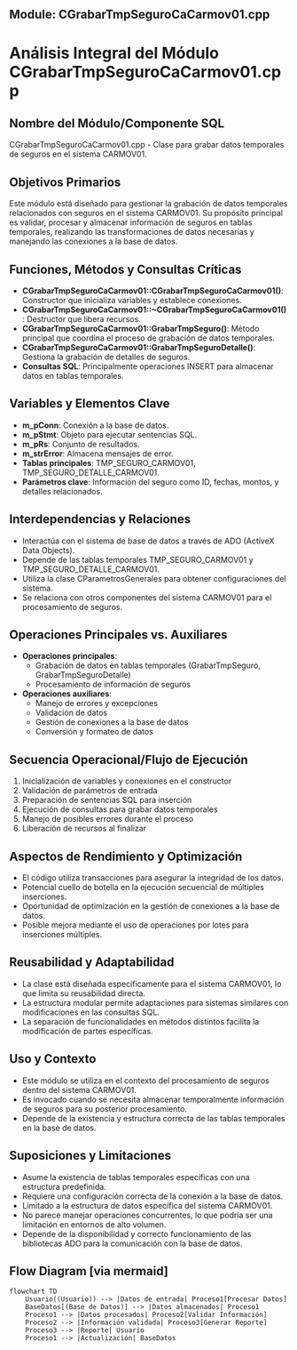 ## Module: CGrabarTmpSeguroCaCarmov01.cpp
# Análisis Integral del Módulo CGrabarTmpSeguroCaCarmov01.cpp

## Nombre del Módulo/Componente SQL
CGrabarTmpSeguroCaCarmov01.cpp - Clase para grabar datos temporales de seguros en el sistema CARMOV01.

## Objetivos Primarios
Este módulo está diseñado para gestionar la grabación de datos temporales relacionados con seguros en el sistema CARMOV01. Su propósito principal es validar, procesar y almacenar información de seguros en tablas temporales, realizando las transformaciones de datos necesarias y manejando las conexiones a la base de datos.

## Funciones, Métodos y Consultas Críticas
- **CGrabarTmpSeguroCaCarmov01::CGrabarTmpSeguroCaCarmov01()**: Constructor que inicializa variables y establece conexiones.
- **CGrabarTmpSeguroCaCarmov01::~CGrabarTmpSeguroCaCarmov01()**: Destructor que libera recursos.
- **CGrabarTmpSeguroCaCarmov01::GrabarTmpSeguro()**: Método principal que coordina el proceso de grabación de datos temporales.
- **CGrabarTmpSeguroCaCarmov01::GrabarTmpSeguroDetalle()**: Gestiona la grabación de detalles de seguros.
- **Consultas SQL**: Principalmente operaciones INSERT para almacenar datos en tablas temporales.

## Variables y Elementos Clave
- **m_pConn**: Conexión a la base de datos.
- **m_pStmt**: Objeto para ejecutar sentencias SQL.
- **m_pRs**: Conjunto de resultados.
- **m_strError**: Almacena mensajes de error.
- **Tablas principales**: TMP_SEGURO_CARMOV01, TMP_SEGURO_DETALLE_CARMOV01.
- **Parámetros clave**: Información del seguro como ID, fechas, montos, y detalles relacionados.

## Interdependencias y Relaciones
- Interactúa con el sistema de base de datos a través de ADO (ActiveX Data Objects).
- Depende de las tablas temporales TMP_SEGURO_CARMOV01 y TMP_SEGURO_DETALLE_CARMOV01.
- Utiliza la clase CParametrosGenerales para obtener configuraciones del sistema.
- Se relaciona con otros componentes del sistema CARMOV01 para el procesamiento de seguros.

## Operaciones Principales vs. Auxiliares
- **Operaciones principales**: 
  - Grabación de datos en tablas temporales (GrabarTmpSeguro, GrabarTmpSeguroDetalle)
  - Procesamiento de información de seguros
- **Operaciones auxiliares**:
  - Manejo de errores y excepciones
  - Validación de datos
  - Gestión de conexiones a la base de datos
  - Conversión y formateo de datos

## Secuencia Operacional/Flujo de Ejecución
1. Inicialización de variables y conexiones en el constructor
2. Validación de parámetros de entrada
3. Preparación de sentencias SQL para inserción
4. Ejecución de consultas para grabar datos temporales
5. Manejo de posibles errores durante el proceso
6. Liberación de recursos al finalizar

## Aspectos de Rendimiento y Optimización
- El código utiliza transacciones para asegurar la integridad de los datos.
- Potencial cuello de botella en la ejecución secuencial de múltiples inserciones.
- Oportunidad de optimización en la gestión de conexiones a la base de datos.
- Posible mejora mediante el uso de operaciones por lotes para inserciones múltiples.

## Reusabilidad y Adaptabilidad
- La clase está diseñada específicamente para el sistema CARMOV01, lo que limita su reusabilidad directa.
- La estructura modular permite adaptaciones para sistemas similares con modificaciones en las consultas SQL.
- La separación de funcionalidades en métodos distintos facilita la modificación de partes específicas.

## Uso y Contexto
- Este módulo se utiliza en el contexto del procesamiento de seguros dentro del sistema CARMOV01.
- Es invocado cuando se necesita almacenar temporalmente información de seguros para su posterior procesamiento.
- Depende de la existencia y estructura correcta de las tablas temporales en la base de datos.

## Suposiciones y Limitaciones
- Asume la existencia de tablas temporales específicas con una estructura predefinida.
- Requiere una configuración correcta de la conexión a la base de datos.
- Limitado a la estructura de datos específica del sistema CARMOV01.
- No parece manejar operaciones concurrentes, lo que podría ser una limitación en entornos de alto volumen.
- Depende de la disponibilidad y correcto funcionamiento de las bibliotecas ADO para la comunicación con la base de datos.
## Flow Diagram [via mermaid]
```mermaid
flowchart TD
    Usuario((Usuario)) --> |Datos de entrada| Proceso1[Procesar Datos]
    BaseDatos[(Base de Datos)] --> |Datos almacenados| Proceso1
    Proceso1 --> |Datos procesados| Proceso2[Validar Información]
    Proceso2 --> |Información validada| Proceso3[Generar Reporte]
    Proceso3 --> |Reporte| Usuario
    Proceso1 --> |Actualización| BaseDatos
```
